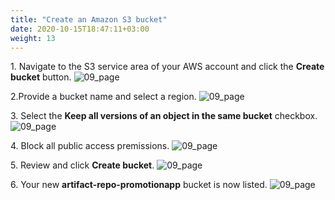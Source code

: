 ```yaml
---
title: "Create an Amazon S3 bucket"
date: 2020-10-15T18:47:11+03:00
weight: 13
---
```

1\. Navigate to the S3 service area of your AWS account and click the __Create bucket__ button.
![09_page](/images/module1/create_bucket.png)

2\.Provide a bucket name and select a region.
![09_page](/images/module1/09_page.png)

3\. Select the **Keep all versions of an object in the same bucket** checkbox.
![09_page](/images/module1/10_page.png)

4\. Block all public access premissions.
![09_page](/images/module1/11_page.png)

5\. Review and click __Create bucket__.
![09_page](/images/module1/12_page.png)

6\. Your new __artifact-repo-promotionapp__ bucket is now listed.
![09_page](/images/module1/13_page.png)
